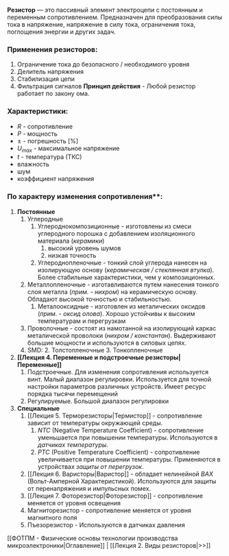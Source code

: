**Резистор** — это пассивный элемент электроцепи с постоянным и переменным сопротивлением. Предназначен для преобразования силы тока в напряжение, напряжение в силу тока, ограничения тока, поглощения энергии и других задач.
### Применения резисторов:
1. Ограничение тока до безопасного / необходимого уровня
2. Делитель напряжения
3. Стабилизация цепи
4. Фильтрация сигналов
**Принцип действия** - Любой резистор работает по закону ома.
### Характеристики:
- $R$ - сопротивление
- $P$ - мощность
- $\pm$  - погрешность $\left[ \% \right]$  
- $U_{max}$ - максимальное напряжение
- $t$ - температура (ТКС)
- влажность
- шум
- коэффициент напряжения
### По характеру изменения сопротивления**:
1. **Постоянные**
	1. Углеродные
		1. Углероднокомпозиционные - изготовлены из смеси углеродного порошка с добавлением изоляционного материала (*керамики*) 
			1. высокий уровень шумов
			2. низкая точность
		2. Углероднопленочные - тонкий слой углерода нанесен на изолирующую основу (*керамическая / стеклянная втулка*). Более стабильные характеристики, чем у композиционных.
	2. Металлопленочные - изготавливаются путем нанесения тонкого слоя металла (*прим. - нихром*) на керамическую основу. Обладают высокой точностью и стабильностью.
		1. Металооксидные - изготовлен из металических оксидов (*прим. - оксид олова*). Хорошо устойчивы к высоким температурам и перегрузкам
	3. Проволочные - состоят из намотанной на изолирующий каркас металической проволоки (*нихром / константан*). Выдерживают большие мощности и используются в силовых цепях.
	4. SMD:
		2. Толстопленочные
		3. Тонкопленочные
2. **[[Лекция 4. Переменные и подстроечные резисторы|Переменные]]**
	1. Подстроечные. Для изменения сопротивления используется винт. Малый диапазон регулировки. Используется для точной настройки параметров различных устройств. Имеет ресурс порядка тысячи перемещений
	2. Регулируемые. Большой диапазон регулировки
3. **Специальные**
	1. [[Лекция 5. Терморезисторы|Термистор]] - сопротивление зависит от температуры окружающей среды. 
		1. *NTC* (Negative Temperature Coefficient) - сопротивление уменьшается при повышении температуры. Используются в *датчиках температуры*.
		2. *PTC* (Positive Temperature Coefficient) - сопротивление увеличивается при повышении температуры. Применяются в устройствах *защиты от перегрузок*.
	2. [[Лекция 6. Варисторы|Варистор]] - обладает нелинейной *ВАХ* (Вольт-Амперной Характеристикой). Используются для защиты от перенапряжения и импульсных помех.
	3. [[Лекция 7. Фоторезистор|Фоторезистор]] - сопротивление меняется от уровня освещения
	4. Магниторезистор - сопротивление меняется от уровня магнитного поля
	5. Пъезорезистор - Используются в датчиках давления

[[ФОТПМ - Физические основы технологии производства микроэлектроники|Оглавление]] | [[Лекция 2. Виды резисторов|>>]]